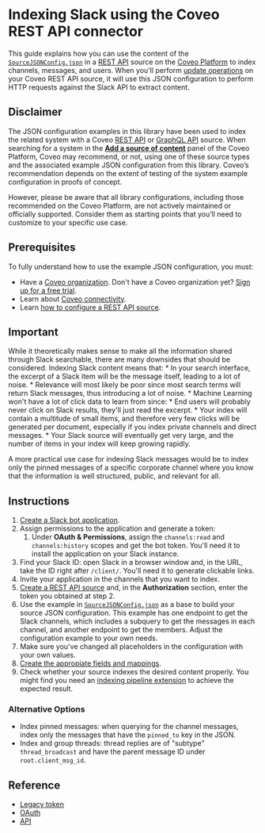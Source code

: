 # Indexing Slack using the Coveo REST API connector
This guide explains how you can use the content of the [`SourceJSONConfig.json`](SourceJSONConfig.json) in a [REST API](https://docs.coveo.com/en/1896/) source on the [Coveo Platform](https://docs.coveo.com/en/3361/) to index channels, messages, and users. When you'll perform [update operations](https://docs.coveo.com/en/2039/) on your Coveo REST API source, it will use this JSON configuration to perform HTTP requests against the Slack API to extract content.

## Disclaimer
The JSON configuration examples in this library have been used to index the related system with a Coveo [REST API](https://docs.coveo.com/en/1896/) or [GraphQL API](https://docs.coveo.com/en/n6gh2329/) source. When searching for a system in the [**Add a source of content**](https://docs.coveo.com/en/3390/index-content/add-or-edit-a-source#add-a-source) panel of the Coveo Platform, Coveo may recommend, or not, using one of these source types and the associated example JSON configuration from this library. Coveo’s recommendation depends on the extent of testing of the system example configuration in proofs of concept.

However, please be aware that all library configurations, including those recommended on the Coveo Platform, are not actively maintained or officially supported. Consider them as starting points that you’ll need to customize to your specific use case.

## Prerequisites
To fully understand how to use the example JSON configuration, you must:
- Have a [Coveo organization](https://docs.coveo.com/en/185). Don't have a Coveo organization yet? [Sign up for a free trial](https://www.coveo.com/en/free-trial?utm_marketing_tactic=connectivity_library).
- Learn about [Coveo connectivity](https://docs.coveo.com/en/1702).
- Learn [how to configure a REST API source](https://docs.coveo.com/en/1896/).

## Important
While it theoretically makes sense to make all the information shared through Slack searchable, there are many downsides that should be considered. Indexing Slack content means that:
    * In your search interface, the excerpt of a Slack item will be the message itself, leading to a lot of noise.
    * Relevance will most likely be poor since most search terms will return Slack messages, thus introducing a lot of noise.
    * Machine Learning won't have a lot of click data to learn from since:
       * End users will probably never click on Slack results, they'll just read the excerpt.
       * Your index will contain a multitude of small items, and therefore very few clicks will be generated per document, especially if you index private channels and direct messages.
    * Your Slack source will eventually get very large, and the number of items in your index will keep growing rapidly.

A more practical use case for indexing Slack messages would be to index only the pinned messages of a specific corporate channel where you know that the information is well structured, public, and relevant for all.

## Instructions
1. [Create a Slack bot application](https://api.slack.com/authentication/basics#calling).
2. Assign permissions to the application and generate a token:
   1. Under **OAuth & Permissions**, assign the `channels:read` and `channels:history` scopes and get the bot token. You'll need it to install the application on your Slack instance.
3. Find your Slack ID: open Slack in a browser window and, in the URL, take the ID right after `/client/`. You'll need it to generate clickable links.
4. Invite your application in the channels that you want to index.
5. [Create a REST API source](https://docs.coveo.com/en/1896/) and, in the **Authorization** section, enter the token you obtained at step 2.
6. Use the example in [`SourceJSONConfig.json`](https://github.com/coveooss/connectivity-library/blob/master/Slack/SourceJSONConfig.json) as a base to build your source JSON configuration. This example has one endpoint to get the Slack channels, which includes a subquery to get the messages in each channel, and another endpoint to get the members. Adjust the configuration example to your own needs.
7. Make sure you've changed all placeholders in the configuration with your own values.
8. [Create the appropiate fields and mappings](https://docs.coveo.com/en/1896/#completion).
9. Check whether your source indexes the desired content properly. You might find you need an [indexing pipeline extension](https://docs.coveo.com/en/1645/) to achieve the expected result.

### Alternative Options
* Index pinned messages: when querying for the channel messages, index only the messages that have the `pinned_to` key in the JSON.
* Index and group threads: thread replies are of "subtype" `thread_broadcast` and have the parent message ID under `root.client_msg_id`.

## Reference
* [Legacy token](https://get.slack.help/hc/en-us/articles/215770388-Create-and-regenerate-API-tokens#-internal-app-tokens)
* [OAuth](https://api.slack.com/docs/oauth)
* [API](https://api.slack.com/methods/conversations.history)
